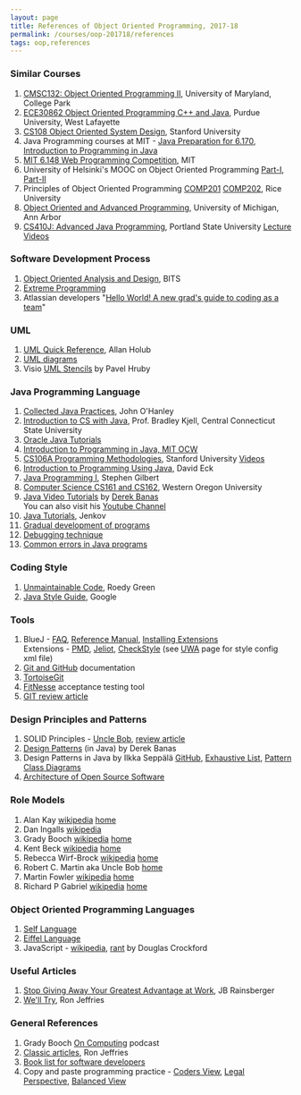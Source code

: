 ```yaml
---
layout: page
title: References of Object Oriented Programming, 2017-18
permalink: /courses/oop-201718/references
tags: oop,references
---
```


### Similar Courses ###

1. [CMSC132: Object Oriented Programming II](https://www.cs.umd.edu/class/summer2013/cmsc132/), University of Maryland, College Park
2. [ECE30862 Object Oriented Programming C++ and Java](https://engineering.purdue.edu/~smidkiff/ece30862/), Purdue University, West Lafayette
3. [CS108 Object Oriented System Design](http://web.stanford.edu/class/cs108/), Stanford University
4. Java Programming courses at MIT - [Java Preparation for 6.170](http://ocw.mit.edu/courses/electrical-engineering-and-computer-science/6-092-java-preparation-for-6-170-january-iap-2006/), [Introduction to Programming in Java](http://ocw.mit.edu/courses/electrical-engineering-and-computer-science/6-092-introduction-to-programming-in-java-january-iap-2010/)
5. [MIT 6.148 Web Programming Competition](http://6.470.scripts.mit.edu/2015/), MIT
6. University of Helsinki's MOOC on Object Oriented Programming [Part-I](http://mooc.fi/courses/2013/programming-part-1/), [Part-II](http://mooc.fi/courses/2013/programming-part-2/)
7. Principles of Object Oriented Programming [COMP201](https://www.clear.rice.edu/comp201/08-spring/) [COMP202](https://www.clear.rice.edu/comp202/08-fall/), Rice University
8. [Object Oriented and Advanced Programming](http://www.umich.edu/~eecs381/), University of Michigan, Ann Arbor
9. [CS410J: Advanced Java Programming](http://web.cecs.pdx.edu/~whitlock/), Portland State University [Lecture Videos](https://www.youtube.com/watch?v=ejSNwe2yVCU&list=PLyM7S4CZk9WOXJlCWG-wDBQCPtR7AUYho&index=1)

### Software Development Process ###

1. [Object Oriented Analysis and Design](http://vu.bits-pilani.ac.in/Ooad/Coursestead.htm), BITS
2. [Extreme Programming](http://c2.com/cgi/wiki?ExtremeProgramming)
3. Atlassian developers "[Hello World! A new grad's guide to coding as a team](http://blogs.atlassian.com/wp-content/uploads/HelloWorldEbook.pdf)"

### UML ###

1. [UML Quick Reference](http://www.holub.com/goodies/uml/index.html), Allan Holub
2. [UML diagrams](http://www.uml-diagrams.org/)
3. Visio [UML Stencils](http://softwarestencils.com/uml/index.html) by Pavel Hruby

### Java Programming Language ###

1. [Collected Java Practices](http://www.javapractices.com/), John O'Hanley
2. [Introduction to CS with Java](http://www.wou.edu/las/cs/csclasses/JavaTutorial/cs151java.html), Prof. Bradley Kjell, Central Connecticut State University
3. [Oracle Java Tutorials](http://docs.oracle.com/javase/tutorial/java/index.html)
4. [Introduction to Programming in Java, MIT OCW](http://ocw.mit.edu/courses/electrical-engineering-and-computer-science/6-092-introduction-to-programming-in-java-january-iap-2010/)
5. [CS106A Programming Methodologies](http://web.stanford.edu/class/cs106a/), Stanford University [Videos](https://www.youtube.com/watch?v=KkMDCCdjyW8)
6. [Introduction to Programming Using Java](http://math.hws.edu/javanotes/), David Eck
7. [Java Programming I](http://faculty.orangecoastcollege.edu/sgilbert/CS170SU15/index.html), Stephen Gilbert
8. [Computer Science CS161 and CS162](http://www.wou.edu/las/cs/csclasses/), Western Oregon University
9. [Java Video Tutorials](http://www.newthinktank.com/videos/java-video-tutorial/) by [Derek Banas](http://www.newthinktank.com/)  
You can also visit his [Youtube Channel](https://www.youtube.com/user/derekbanas)
10. [Java Tutorials](http://tutorials.jenkov.com/), Jenkov
11. [Gradual development of programs](http://www.csd.uoc.gr/~hy252/references/develop.pdf)
12. [Debugging technique](http://www.csd.uoc.gr/~hy252/references/debug.pdf)
13. [Common errors in Java programs](http://www.csd.uoc.gr/~hy252/references/JavaErrors.pdf)

### Coding Style ###

1. [Unmaintainable Code](http://mindprod.com/jgloss/unmain.html), Roedy Green
2. [Java Style Guide](https://google.github.io/styleguide/javaguide.html), Google

### Tools ###

1. BlueJ - [FAQ](http://www.bluej.org/faq.html), [Reference Manual](https://www.bluej.org/doc/bluej-ref-manual.pdf), [Installing Extensions](https://www.bluej.org/extensions/extensions.html)  
Extensions - [PMD](https://pmd.github.io/), [Jeliot](http://cs.joensuu.fi/jeliot/downloads/bluej.php), [CheckStyle](http://sourceforge.net/projects/bluejcheckstyle/files/OldFiles/) (see [UWA](http://teaching.csse.uwa.edu.au/units/CITS1001/resources.php) page for style config xml file)
2. [Git and GitHub](https://help.github.com/) documentation
3. [TortoiseGit](https://tortoisegit.org/)
4. [FitNesse](http://fitnesse.org) acceptance testing tool
5. [GIT review article](http://www.codemag.com/article/1008091)

### Design Principles and Patterns ###

1. SOLID Principles - [Uncle Bob](http://butunclebob.com/ArticleS.UncleBob.PrinciplesOfOod), [review article](http://www.codemag.com/article/1001061)
2. [Design Patterns](http://www.newthinktank.com/videos/design-patterns-tutorial/) (in Java) by Derek Banas
3. Design Patterns in Java by Ilkka Seppälä [GitHub](https://github.com/iluwatar/java-design-patterns), [Exhaustive List](http://iluwatar.github.io/java-design-patterns/), [Pattern Class Diagrams](http://iluwatar.github.io/java-design-patterns/patterns/)
4. [Architecture of Open Source Software](https://github.com/aosabook)


### Role Models ###

1. Alan Kay [wikipedia](https://en.wikipedia.org/wiki/Alan_Kay) [home](http://www.vpri.org/html/people/founders.htm)
2. Dan Ingalls [wikipedia](https://en.wikipedia.org/wiki/Daniel_Henry_Holmes_Ingalls_Jr.)
3. Grady Booch [wikipedia](https://en.wikipedia.org/wiki/Grady_Booch) [home](http://researcher.watson.ibm.com/researcher/view.php?person=us-gbooch)
4. Kent Beck [wikipedia](https://en.wikipedia.org/wiki/Kent_Beck) [home](http://c2.com/cgi/wiki?KentBeck)
5. Rebecca Wirf-Brock [wikipedia](https://en.wikipedia.org/wiki/Rebecca_Wirfs-Brock) [home](http://www.wirfs-brock.com/)
6. Robert C. Martin aka Uncle Bob [home](https://github.com/unclebob)
7. Martin Fowler [wikipedia](https://en.wikipedia.org/wiki/Martin_Fowler) [home](http://martinfowler.com/)
8. Richard P Gabriel [wikipedia](https://en.wikipedia.org/wiki/Richard_P._Gabriel) [home](http://www.dreamsongs.com)

### Object Oriented Programming Languages ###

1. [Self Language](http://www.selflanguage.org/)
2. [Eiffel Language](https://www.eiffel.org/)
3. JavaScript - [wikipedia](https://en.wikipedia.org/wiki/JavaScript), [rant](http://javascript.crockford.com/javascript.html) by Douglas Crockford

### Useful Articles ###

1. [Stop Giving Away Your Greatest Advantage at Work](http://blog.jbrains.ca/permalink/stop-giving-away-your-greatest-advantage-at-work), JB Rainsberger
2. [We'll Try](http://ronjeffries.com/xprog/articles/well_try/), Ron Jeffries

### General References ###

1. Grady Booch [On Computing](http://www.computer.org/web/computingnow/oncomputing) podcast
3. [Classic articles](http://ronjeffries.com/categories/classics/), Ron Jeffries
4. [Book list for software developers](https://medium.com/javascript-scene/the-software-developer-s-library-a-treasure-trove-of-books-for-people-who-love-code-f9bc92c7883b)
5. Copy and paste programming practice - [Coders View](https://blog.codinghorror.com/a-modest-proposal-for-the-copy-and-paste-school-of-code-reuse/), [Legal Perspective](https://www.quora.com/Intellectual-Property-Law-Is-it-legal-to-copy-small-code-snippets-from-open-source-software), [Balanced View](https://www.techrepublic.com/blog/software-engineer/how-copyright-and-licensing-issues-affect-programming-work/)
